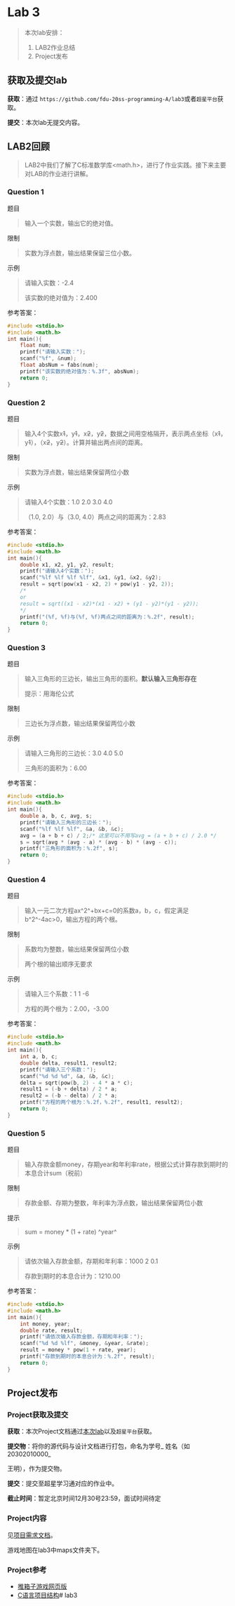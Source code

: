 # Lab 3

>本次lab安排：
>
>1. LAB2作业总结
>2. Project发布



## 获取及提交lab

**获取**：通过 `https://github.com/fdu-20ss-programming-A/lab3`或者`超星平台`获取。

**提交**：本次lab无提交内容。



## LAB2回顾

> LAB2中我们了解了C标准数学库<math.h>，进行了作业实践。接下来主要对LAB的作业进行讲解。

### Question 1

题目

> 输入一个实数，输出它的绝对值。

限制

> 实数为浮点数，输出结果保留三位小数。

示例

> 请输入实数：-2.4
>
> 该实数的绝对值为：2.400

参考答案：

```c
#include <stdio.h>
#include <math.h>
int main(){
    float num;
    printf("请输入实数：");
    scanf("%f", &num);
    float absNum = fabs(num);
    printf("该实数的绝对值为：%.3f", absNum);
    return 0;
}
```



### Question 2

题目

> 输入4个实数x~~1~~，y~~1~~，x~~2~~，y~~2~~，数据之间用空格隔开，表示两点坐标（x~~1~~，y~~1~~），（x~~2~~，y~~2~~）。计算并输出两点间的距离。

限制

> 实数为浮点数，输出结果保留两位小数

示例

> 请输入4个实数：1.0 2.0 3.0 4.0
>
> （1.0, 2.0）与（3.0, 4.0）两点之间的距离为：2.83

参考答案：

```c
#include <stdio.h>
#include <math.h>
int main(){
    double x1, x2, y1, y2, result;
    printf("请输入4个实数：");
    scanf("%lf %lf %lf %lf", &x1, &y1, &x2, &y2);
    result = sqrt(pow(x1 - x2, 2) + pow(y1 - y2, 2));
    /*
    or
    result = sqrt((x1 - x2)*(x1 - x2) + (y1 - y2)*(y1 - y2));
    */
    printf("(%f, %f)与(%f, %f)两点之间的距离为：%.2f", result);
    return 0;
}
```



### Question 3

题目

> 输入三角形的三边长，输出三角形的面积。**默认输入三角形存在**
>
> 提示：用海伦公式

限制

> 三边长为浮点数，输出结果保留两位小数

示例

> 请输入三角形的三边长：3.0 4.0 5.0
>
> 三角形的面积为：6.00

参考答案：

```c
#include <stdio.h>
#include <math.h>
int main(){
    double a, b, c, avg, s;
    printf("请输入三角形的三边长：");
    scanf("%lf %lf %lf", &a, &b, &c);
    avg = (a + b + c) / 2;/* 这里可以不用写avg = (a + b + c) / 2.0 */
    s = sqrt(avg * (avg - a) * (avg - b) * (avg - c));
    printf("三角形的面积为：%.2f", s);
    return 0;
}
```



### Question 4

题目

> 输入一元二次方程ax^2^+bx+c=0的系数a，b，c，假定满足b^2^-4ac>0，输出方程的两个根。

限制

> 系数均为整数，输出结果保留两位小数
>
> 两个根的输出顺序无要求

示例

> 请输入三个系数：1 1 -6
>
> 方程的两个根为：2.00，-3.00

参考答案：

```c
#include <stdio.h>
#include <math.h>
int main(){
    int a, b, c;
    double delta, result1, result2;
    printf("请输入三个系数：");
    scanf("%d %d %d", &a, &b, &c);
    delta = sqrt(pow(b, 2) - 4 * a * c);
    result1 = (-b + delta) / 2 * a;
    result2 = (-b - delta) / 2 * a;
    printf("方程的两个根为：%.2f，%.2f", result1, result2);
    return 0;
}
```



### Question 5

题目

> 输入存款金额money，存期year和年利率rate，根据公式计算存款到期时的本息合计sum（税前）

限制

> 存款金额、存期为整数，年利率为浮点数，输出结果保留两位小数

提示

> sum = money * (1 + rate) ^year^

示例

> 请依次输入存款金额，存期和年利率：1000 2 0.1
>
> 存款到期时的本息合计为：1210.00

参考答案：

```c
#include <stdio.h>
#include <math.h>
int main(){
    int money, year;
    double rate, result;
    printf("请依次输入存款金额，存期和年利率：");
    scanf("%d %d %lf", &money, &year, &rate);
    result = money * pow(1 + rate, year);
    printf("存款到期时的本息合计为：%.2f", result);
    return 0;
}
```



## Project发布

### Project获取及提交

**获取**：本次Project文档通过[本次lab](https://github.com/fdu-20ss-programming-A/lab3)以及`超星平台`获取。

**提交物**：将你的源代码与设计文档进行打包，命名为学号_ 姓名（如20302010000_

王明），作为提交物。

**提交**：提交至超星学习通对应的作业中。

**截止时间**：暂定北京时间12月30号23:59，面试时间待定



### Project内容

见[项目需求文档](https://github.com/fdu-20ss-programming-A/lab3/blob/main/project.pdf)。

游戏地图在lab3中maps文件夹下。



### Project参考

+ [推箱子游戏网页版](http://www.game-sokoban.com/)
+ [C语言项目结构](https://stackoverflow.com/questions/2360734/whats-a-good-directory-structure-for-larger-c-projects-using-makefile)# lab3
